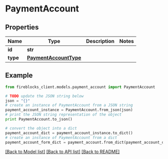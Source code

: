 # PaymentAccount


## Properties

Name | Type | Description | Notes
------------ | ------------- | ------------- | -------------
**id** | **str** |  | 
**type** | [**PaymentAccountType**](PaymentAccountType.md) |  | 

## Example

```python
from fireblocks_client.models.payment_account import PaymentAccount

# TODO update the JSON string below
json = "{}"
# create an instance of PaymentAccount from a JSON string
payment_account_instance = PaymentAccount.from_json(json)
# print the JSON string representation of the object
print PaymentAccount.to_json()

# convert the object into a dict
payment_account_dict = payment_account_instance.to_dict()
# create an instance of PaymentAccount from a dict
payment_account_form_dict = payment_account.from_dict(payment_account_dict)
```
[[Back to Model list]](../README.md#documentation-for-models) [[Back to API list]](../README.md#documentation-for-api-endpoints) [[Back to README]](../README.md)


